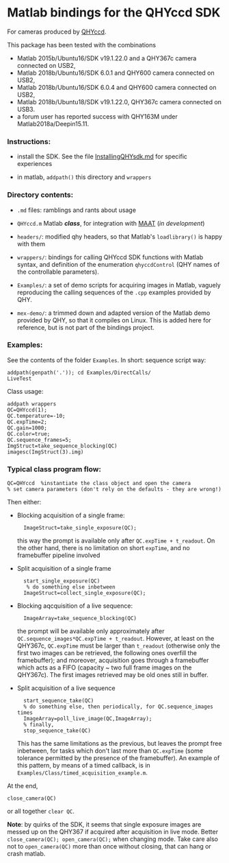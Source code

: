 Matlab bindings for the QHYccd SDK
==================================

For cameras produced by [QHYccd](https://www.qhyccd.com/).

This package has been tested with the combinations

+ Matlab 2015b/Ubuntu16/SDK v19.1.22.0 and a QHY367c camera connected on USB2,
+ Matlab 2018b/Ubuntu16/SDK 6.0.1 and QHY600 camera connected on USB2,
+ Matlab 2018b/Ubuntu16/SDK 6.0.4 and QHY600 camera connected on USB2,
+ Matlab 2018b/Ubuntu18/SDK v19.1.22.0, QHY367c camera connected on USB3.
+ a forum user has reported success with QHY163M under Matlab2018a/Deepin15.11.

### Instructions:

+ install the SDK. See the file [InstallingQHYsdk.md](InstallingQHYsdk.md) for specific experiences

+ in matlab, `addpath()` this directory and `wrappers`

### Directory contents:

+  `.md` files: ramblings and rants about usage

+  `QHYccd.m` Matlab ***class***, for integration with [MAAT](https://webhome.weizmann.ac.il/home/eofek/matlab/index.html)
   (*in development*)

+ `headers/`: modified qhy headers, so that Matlab's `loadlibrary()` is happy with them

+ `wrappers/`: bindings for calling QHYccd SDK functions with Matlab syntax, and definition
   of the enumeration `qhyccdControl` (QHY names of the controllable parameters).

+ `Examples/`: a set of demo scripts for acquiring images in Matlab, vaguely reproducing the
   calling sequences of the `.cpp` examples provided by QHY.

+ `mex-demo/`: a trimmed down and adapted version of the Matlab demo provided by QHY,
  so that it compiles on Linux. This is added here for reference, but is not part of the bindings
  project.

### Examples:

See the contents of the folder `Examples`. In short: sequence script way:

    addpath(genpath('.')); cd Examples/DirectCalls/
    LiveTest

Class usage:

    addpath wrappers
    QC=QHYccd(1);
    QC.temperature=-10;
    QC.expTime=2;
    QC.gain=1000;
    QC.color=true;
    QC.sequence_frames=5;
    ImgStruct=take_sequence_blocking(QC)
    imagesc(ImgStruct(3).img)

### Typical class program flow:

    QC=QHYccd  %instantiate the class object and open the camera
    % set camera parameters (don't rely on the defaults - they are wrong!)

Then either:

+ Blocking acquisition of a single frame:

        ImageStruct=take_single_exposure(QC);

    this way the prompt is available only after `QC.expTime + t_readout`. On the other hand,
    there is no limitation on short `expTime`, and no framebuffer pipeline involved

+ Split acquisition of a single frame

        start_single_exposure(QC)
         % do something else inbetween
        ImageStruct=collect_single_exposure(QC);

+ Blocking aqcquisition of a live sequence:

        ImageArray=take_sequence_blocking(QC)

    the prompt will be available only approximately after `QC.sequence_images*QC.expTime + t_readout`.
    However, at least on the QHY367c, `QC.expTime` must be larger than `t_readout` (otherwise only the first two images
    can be retrieved, the following ones overfill the framebuffer); and moreover, acquisition
    goes through a framebuffer which acts as a FIFO (capacity ~ two full frame images on the QHY367c). The
    first images retrieved may be old ones still in buffer.

+ Split acquisition of a live sequence

        start_sequence_take(QC)
        % do something else, then periodically, for QC.sequence_images times
        ImageArray=poll_live_image(QC,ImageArray);
        % finally,
        stop_sequence_take(QC)

    This has the same limitations as the previous, but leaves the prompt free inbetween, for
    tasks which don't last more than `QC.expTime` (some tolerance permitted by the presence
    of the framebuffer).
    An example of this pattern, by means of a timed callback, is in `Examples/Class/timed_acquisition_example.m`.

At the end,

    close_camera(QC)

or all together `clear QC`.

__Note__: by quirks of the SDK, it seems that single exposure images are messed up on the QHY367 if acquired after
acquisition in live mode. Better `close_camera(QC); open_camera(QC);` when changing mode.
Take care also not to `open_camera(QC)` more than once without closing, that can hang or crash matlab.
